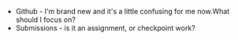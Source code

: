 - Github - I'm brand new and it's a little confusing for me now.What should I focus on?
- Submissions - is it an assignment, or checkpoint work? 
